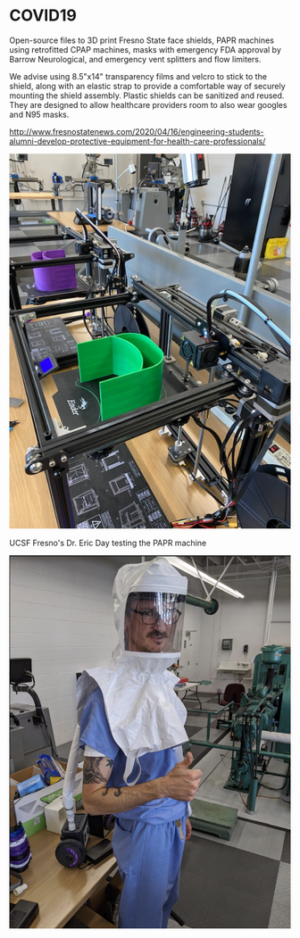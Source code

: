 # COVID19
Open-source files to 3D print Fresno State face shields, PAPR machines using retrofitted CPAP machines, masks with emergency FDA approval by Barrow Neurological, and emergency vent splitters and flow limiters.

We advise using 8.5"x14" transparency films and velcro to stick to the shield, along with an elastic strap to provide a comfortable way of securely mounting the shield assembly. Plastic shields can be sanitized and reused. They are designed to allow healthcare providers room to also wear googles and N95 masks.

http://www.fresnostatenews.com/2020/04/16/engineering-students-alumni-develop-protective-equipment-for-health-care-professionals/

![design]( https://github.com/szoghi/COVID19/blob/master/Fresno%20State%20Face%20Shield%20stl/EW%20printers%20Image.JPG)




UCSF Fresno's Dr. Eric Day testing the PAPR machine

![design]( https://github.com/szoghi/COVID19/blob/master/CPAP%20to%20PAPR%20Conversion/Dr%20Eric%20Day%20testing%20out%20the%20PAPR.png)

